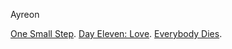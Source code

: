 Ayreon

[One Small Step](https://www.youtube.com/watch?v=OWx8V4I8sis).
[Day Eleven: Love](https://www.youtube.com/watch?v=LBgTiLMTlxo).
[Everybody Dies](https://www.youtube.com/watch?v=fUSoR4EdyIo).

